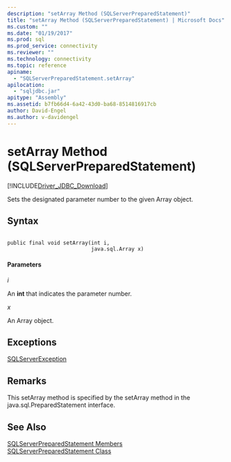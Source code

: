 ```yaml
---
description: "setArray Method (SQLServerPreparedStatement)"
title: "setArray Method (SQLServerPreparedStatement) | Microsoft Docs"
ms.custom: ""
ms.date: "01/19/2017"
ms.prod: sql
ms.prod_service: connectivity
ms.reviewer: ""
ms.technology: connectivity
ms.topic: reference
apiname: 
  - "SQLServerPreparedStatement.setArray"
apilocation: 
  - "sqljdbc.jar"
apitype: "Assembly"
ms.assetid: b7fb66d4-6a42-43d0-ba68-8514816917cb
author: David-Engel
ms.author: v-davidengel
---
```

# setArray Method (SQLServerPreparedStatement)
[!INCLUDE[Driver_JDBC_Download](../../../includes/driver_jdbc_download.md)]

  Sets the designated parameter number to the given Array object.  
  
## Syntax  
  
```  
  
public final void setArray(int i,  
                           java.sql.Array x)  
```  
  
#### Parameters  
 *i*  
  
 An **int** that indicates the parameter number.  
  
 *x*  
  
 An Array object.  
  
## Exceptions  
 [SQLServerException](../../../connect/jdbc/reference/sqlserverexception-class.md)  
  
## Remarks  
 This setArray method is specified by the setArray method in the java.sql.PreparedStatement interface.  
  
## See Also  
 [SQLServerPreparedStatement Members](../../../connect/jdbc/reference/sqlserverpreparedstatement-members.md)   
 [SQLServerPreparedStatement Class](../../../connect/jdbc/reference/sqlserverpreparedstatement-class.md)  
  
  
